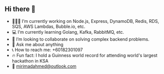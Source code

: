## Hi there 👋

- 🧑🏻‍💻 I’m currently working on Node.js, Express, DynamoDB, Redis, RDS, SQS, AWS Lambdas, Bubble.io, etc.
- 💻 I’m currently learning Golang, Kafka, RabbitMQ, etc.
- 🤝 I’m looking to collaborate on solving complex backend problems.
- 💬 Ask me about anything
- 📞 How to reach me: +60182301097
- 🔥 Fun fact: I hold a Guinness world record for attending world's largest hackathon in KSA
- :email: mirimadahmed@outlook.com